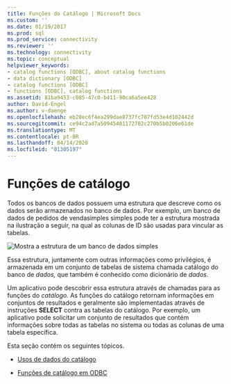 ```yaml
---
title: Funções do Catálogo | Microsoft Docs
ms.custom: ''
ms.date: 01/19/2017
ms.prod: sql
ms.prod_service: connectivity
ms.reviewer: ''
ms.technology: connectivity
ms.topic: conceptual
helpviewer_keywords:
- catalog functions [ODBC], about catalog functions
- data dictionary [ODBC]
- catalog functions [ODBC]
- functions [ODBC], catalog functions
ms.assetid: 81ba9453-c085-47c0-b411-90ca6a5ee428
author: David-Engel
ms.author: v-daenge
ms.openlocfilehash: eb28ec6f4ea299dae8737fc707fd53e4d102442d
ms.sourcegitcommit: ce94c2ad7a50945481172782c270b5b0206e61de
ms.translationtype: MT
ms.contentlocale: pt-BR
ms.lasthandoff: 04/14/2020
ms.locfileid: "81305197"
---
```

# <a name="catalog-functions"></a>Funções de catálogo
Todos os bancos de dados possuem uma estrutura que descreve como os dados serão armazenados no banco de dados. Por exemplo, um banco de dados de pedidos de vendasimples simples pode ter a estrutura mostrada na ilustração a seguir, na qual as colunas de ID são usadas para vincular as tabelas.  
  
 ![Mostra a estrutura de um banco de dados simples](../../../odbc/reference/develop-app/media/pr19.gif "pr19")  
  
 Essa estrutura, juntamente com outras informações como privilégios, é armazenada em um conjunto de tabelas de sistema chamada catálogo do banco de *dados,* que também é conhecido como dicionário de *dados.*  
  
 Um aplicativo pode descobrir essa estrutura através de chamadas para as funções do *catálogo.* As funções do catálogo retornam informações em conjuntos de resultados e geralmente são implementadas através de instruções **SELECT** contra as tabelas do catálogo. Por exemplo, um aplicativo pode solicitar um conjunto de resultados que contém informações sobre todas as tabelas no sistema ou todas as colunas de uma tabela específica.  
  
 Esta seção contém os seguintes tópicos.  
  
-   [Usos de dados do catálogo](../../../odbc/reference/develop-app/uses-of-catalog-data.md)  
  
-   [Funções de catálogo em ODBC](../../../odbc/reference/develop-app/catalog-functions-in-odbc.md)
